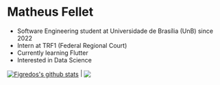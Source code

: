 # Matheus Fellet

- Software Engineering student at Universidade de Brasília (UnB) since 2022
- Intern at TRF1 (Federal Regional Court)
- Currently learning Flutter
- Interested in Data Science

<a href="https://github.com/figredos/github-readme-stats"><img align="center" src="https://github-readme-stats.vercel.app/api?username=figredos&show_icons=true&include_all_commits=true&theme=transparent&hide_border=true" alt="Figredos's github stats" /></a> | <a href="https://github.com/figredos/github-readme-stats"><img align="center" src="https://github-readme-stats.vercel.app/api/top-langs/?username=figredos&layout=compact&theme=transparent&hide_border=true" /></a>
